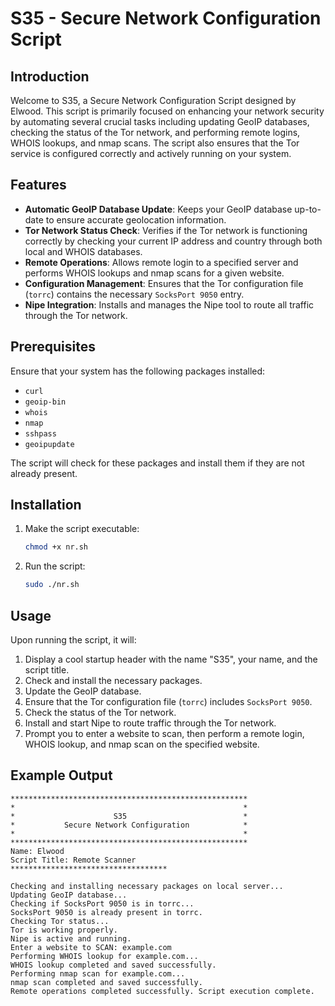 # S35 - Secure Network Configuration Script

## Introduction

Welcome to S35, a Secure Network Configuration Script designed by Elwood. This script is primarily focused on enhancing your network security by automating several crucial tasks including updating GeoIP databases, checking the status of the Tor network, and performing remote logins, WHOIS lookups, and nmap scans. The script also ensures that the Tor service is configured correctly and actively running on your system.

## Features

- **Automatic GeoIP Database Update**: Keeps your GeoIP database up-to-date to ensure accurate geolocation information.
- **Tor Network Status Check**: Verifies if the Tor network is functioning correctly by checking your current IP address and country through both local and WHOIS databases.
- **Remote Operations**: Allows remote login to a specified server and performs WHOIS lookups and nmap scans for a given website.
- **Configuration Management**: Ensures that the Tor configuration file (`torrc`) contains the necessary `SocksPort 9050` entry.
- **Nipe Integration**: Installs and manages the Nipe tool to route all traffic through the Tor network.

## Prerequisites

Ensure that your system has the following packages installed:

- `curl`
- `geoip-bin`
- `whois`
- `nmap`
- `sshpass`
- `geoipupdate`

The script will check for these packages and install them if they are not already present.

## Installation

1. Make the script executable:
    ```bash
    chmod +x nr.sh
    ```

2. Run the script:
    ```bash
    sudo ./nr.sh
    ```

## Usage

Upon running the script, it will:

1. Display a cool startup header with the name "S35", your name, and the script title.
2. Check and install the necessary packages.
3. Update the GeoIP database.
4. Ensure that the Tor configuration file (`torrc`) includes `SocksPort 9050`.
5. Check the status of the Tor network.
6. Install and start Nipe to route traffic through the Tor network.
7. Prompt you to enter a website to scan, then perform a remote login, WHOIS lookup, and nmap scan on the specified website.

## Example Output

```plaintext
*****************************************************
*                                                   *
*                      S35                          *
*           Secure Network Configuration            *
*                                                   *
*****************************************************
Name: Elwood
Script Title: Remote Scanner
***********************************

Checking and installing necessary packages on local server...
Updating GeoIP database...
Checking if SocksPort 9050 is in torrc...
SocksPort 9050 is already present in torrc.
Checking Tor status...
Tor is working properly.
Nipe is active and running.
Enter a website to SCAN: example.com
Performing WHOIS lookup for example.com...
WHOIS lookup completed and saved successfully.
Performing nmap scan for example.com...
nmap scan completed and saved successfully.
Remote operations completed successfully. Script execution complete.
